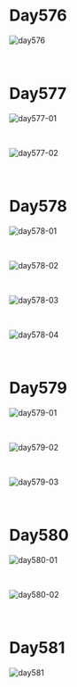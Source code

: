 # Day576

![day576](assets/day576.png)

&nbsp;

# Day577

![day577-01](assets/day577-01.png)

&nbsp;

![day577-02](assets/day577-02.png)

&nbsp;

# Day578

![day578-01](assets/day578-01.png)

&nbsp;

![day578-02](assets/day578-02.png)

&nbsp;

![day578-03](assets/day578-03.png)

&nbsp;

![day578-04](assets/day578-04.png)

&nbsp;

# Day579

![day579-01](assets/day579-01.png)

&nbsp;

![day579-02](assets/day579-02.png)

&nbsp;

![day579-03](assets/day579-03.png)

&nbsp;

# Day580

![day580-01](assets/day580-01.png)

&nbsp;

![day580-02](assets/day580-02.png)

&nbsp;

# Day581

![day581](assets/day581.jpg)